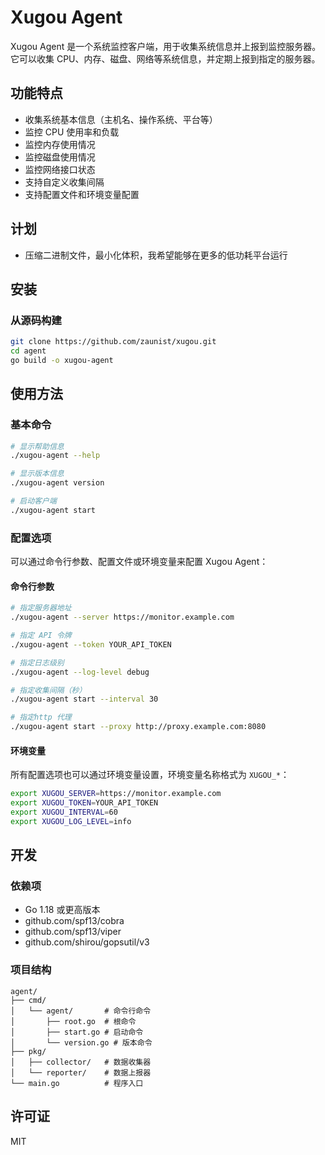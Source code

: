 # Xugou Agent

Xugou Agent 是一个系统监控客户端，用于收集系统信息并上报到监控服务器。它可以收集 CPU、内存、磁盘、网络等系统信息，并定期上报到指定的服务器。

## 功能特点

- 收集系统基本信息（主机名、操作系统、平台等）
- 监控 CPU 使用率和负载
- 监控内存使用情况
- 监控磁盘使用情况
- 监控网络接口状态
- 支持自定义收集间隔
- 支持配置文件和环境变量配置

## 计划

- 压缩二进制文件，最小化体积，我希望能够在更多的低功耗平台运行

## 安装

### 从源码构建

```bash
git clone https://github.com/zaunist/xugou.git
cd agent
go build -o xugou-agent
```

## 使用方法

### 基本命令

```bash
# 显示帮助信息
./xugou-agent --help

# 显示版本信息
./xugou-agent version

# 启动客户端
./xugou-agent start
```

### 配置选项

可以通过命令行参数、配置文件或环境变量来配置 Xugou Agent：

#### 命令行参数

```bash
# 指定服务器地址
./xugou-agent --server https://monitor.example.com

# 指定 API 令牌
./xugou-agent --token YOUR_API_TOKEN

# 指定日志级别
./xugou-agent --log-level debug

# 指定收集间隔（秒）
./xugou-agent start --interval 30

# 指定http 代理
./xugou-agent start --proxy http://proxy.example.com:8080
```

#### 环境变量

所有配置选项也可以通过环境变量设置，环境变量名称格式为 `XUGOU_*`：

```bash
export XUGOU_SERVER=https://monitor.example.com
export XUGOU_TOKEN=YOUR_API_TOKEN
export XUGOU_INTERVAL=60
export XUGOU_LOG_LEVEL=info
```

## 开发

### 依赖项

- Go 1.18 或更高版本
- github.com/spf13/cobra
- github.com/spf13/viper
- github.com/shirou/gopsutil/v3

### 项目结构

```
agent/
├── cmd/
│   └── agent/       # 命令行命令
│       ├── root.go  # 根命令
│       ├── start.go # 启动命令
│       └── version.go # 版本命令
├── pkg/
│   ├── collector/   # 数据收集器
│   └── reporter/    # 数据上报器
└── main.go          # 程序入口
```

## 许可证

MIT 
